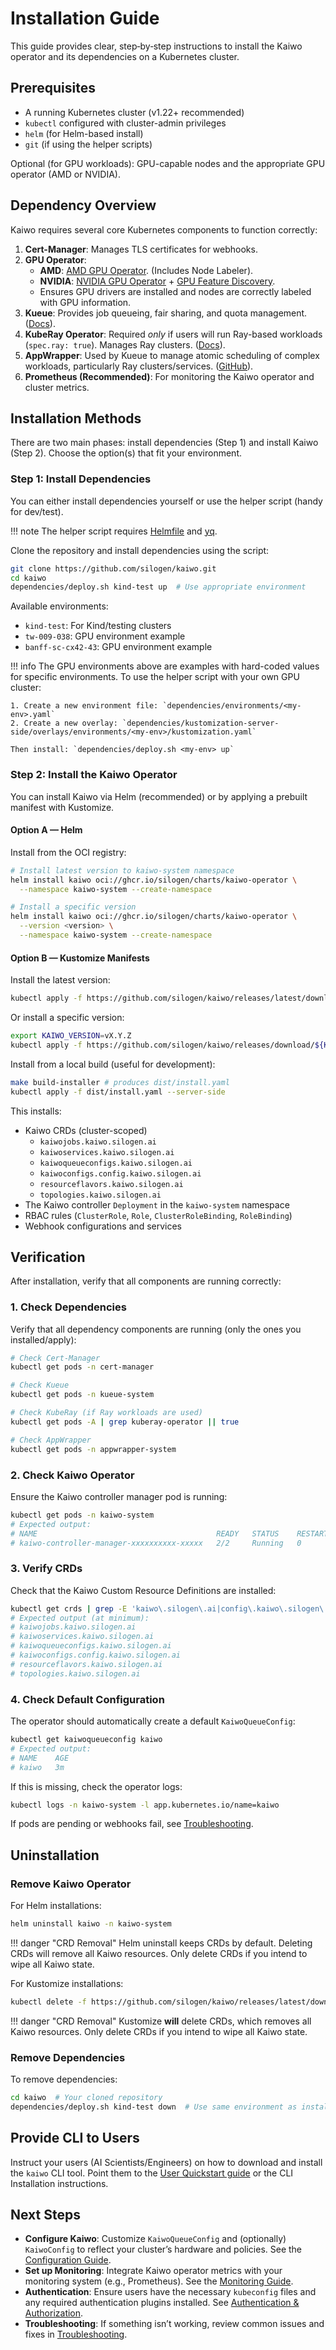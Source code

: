 # Installation Guide

This guide provides clear, step‑by‑step instructions to install the Kaiwo operator and its dependencies on a Kubernetes cluster.

## Prerequisites

- A running Kubernetes cluster (v1.22+ recommended)
- `kubectl` configured with cluster-admin privileges
- `helm` (for Helm-based install)
- `git` (if using the helper scripts)

Optional (for GPU workloads): GPU-capable nodes and the appropriate GPU operator (AMD or NVIDIA).

## Dependency Overview

Kaiwo requires several core Kubernetes components to function correctly:

1.  **Cert-Manager**: Manages TLS certificates for webhooks.
2.  **GPU Operator**:
    *   **AMD**: [AMD GPU Operator](https://github.com/ROCm/amdgpu-operator). (Includes Node Labeler).
    *   **NVIDIA**: [NVIDIA GPU Operator](https://docs.nvidia.com/datacenter/cloud-native/gpu-operator/overview.html) + [GPU Feature Discovery](https://docs.nvidia.com/datacenter/cloud-native/gpu-operator/gpu-feature-discovery.html).
    *   Ensures GPU drivers are installed and nodes are correctly labeled with GPU information.
3.  **Kueue**: Provides job queueing, fair sharing, and quota management. ([Docs](https://kueue.sigs.k8s.io/)).
4.  **KubeRay Operator**: Required *only* if users will run Ray-based workloads (`spec.ray: true`). Manages Ray clusters. ([Docs](https://docs.ray.io/en/latest/cluster/kubernetes/index.html)).
5.  **AppWrapper**: Used by Kueue to manage atomic scheduling of complex workloads, particularly Ray clusters/services. ([GitHub](https://github.com/project-codeflare/appwrapper)).
6.  **Prometheus (Recommended)**: For monitoring the Kaiwo operator and cluster metrics.

## Installation Methods

There are two main phases: install dependencies (Step 1) and install Kaiwo (Step 2). Choose the option(s) that fit your environment.

### Step 1: Install Dependencies

You can either install dependencies yourself or use the helper script (handy for dev/test).

!!! note
    The helper script requires [Helmfile](https://github.com/helmfile/helmfile) and [yq](https://github.com/mikefarah/yq).

Clone the repository and install dependencies using the script:

```bash
git clone https://github.com/silogen/kaiwo.git
cd kaiwo
dependencies/deploy.sh kind-test up  # Use appropriate environment
```

Available environments:
- `kind-test`: For Kind/testing clusters
- `tw-009-038`: GPU environment example
- `banff-sc-cx42-43`: GPU environment example

!!! info
    The GPU environments above are examples with hard-coded values for specific environments. To use the helper script with your own GPU cluster:

    1. Create a new environment file: `dependencies/environments/<my-env>.yaml`
    2. Create a new overlay: `dependencies/kustomization-server-side/overlays/environments/<my-env>/kustomization.yaml`

    Then install: `dependencies/deploy.sh <my-env> up`


### Step 2: Install the Kaiwo Operator

You can install Kaiwo via Helm (recommended) or by applying a prebuilt manifest with Kustomize.

#### Option A — Helm

Install from the OCI registry:

```bash
# Install latest version to kaiwo-system namespace
helm install kaiwo oci://ghcr.io/silogen/charts/kaiwo-operator \
  --namespace kaiwo-system --create-namespace

# Install a specific version
helm install kaiwo oci://ghcr.io/silogen/charts/kaiwo-operator \
  --version <version> \
  --namespace kaiwo-system --create-namespace
```

#### Option B — Kustomize Manifests

Install the latest version:

```bash
kubectl apply -f https://github.com/silogen/kaiwo/releases/latest/download/install.yaml --server-side
```

Or install a specific version:

```bash
export KAIWO_VERSION=vX.Y.Z
kubectl apply -f https://github.com/silogen/kaiwo/releases/download/${KAIWO_VERSION}/install.yaml --server-side
```

Install from a local build (useful for development):

```bash
make build-installer # produces dist/install.yaml
kubectl apply -f dist/install.yaml --server-side
```

This installs:

- Kaiwo CRDs (cluster-scoped)
  - `kaiwojobs.kaiwo.silogen.ai`
  - `kaiwoservices.kaiwo.silogen.ai`
  - `kaiwoqueueconfigs.kaiwo.silogen.ai`
  - `kaiwoconfigs.config.kaiwo.silogen.ai`
  - `resourceflavors.kaiwo.silogen.ai`
  - `topologies.kaiwo.silogen.ai`
- The Kaiwo controller `Deployment` in the `kaiwo-system` namespace
- RBAC rules (`ClusterRole`, `Role`, `ClusterRoleBinding`, `RoleBinding`)
- Webhook configurations and services

## Verification

After installation, verify that all components are running correctly:

### 1. Check Dependencies

Verify that all dependency components are running (only the ones you installed/apply):

```bash
# Check Cert-Manager
kubectl get pods -n cert-manager

# Check Kueue
kubectl get pods -n kueue-system

# Check KubeRay (if Ray workloads are used)
kubectl get pods -A | grep kuberay-operator || true

# Check AppWrapper
kubectl get pods -n appwrapper-system
```

### 2. Check Kaiwo Operator

Ensure the Kaiwo controller manager pod is running:

```bash
kubectl get pods -n kaiwo-system
# Expected output:
# NAME                                        READY   STATUS    RESTARTS   AGE
# kaiwo-controller-manager-xxxxxxxxxx-xxxxx   2/2     Running   0          2m
```

### 3. Verify CRDs

Check that the Kaiwo Custom Resource Definitions are installed:

```bash
kubectl get crds | grep -E 'kaiwo\.silogen\.ai|config\.kaiwo\.silogen\.ai'
# Expected output (at minimum):
# kaiwojobs.kaiwo.silogen.ai
# kaiwoservices.kaiwo.silogen.ai
# kaiwoqueueconfigs.kaiwo.silogen.ai
# kaiwoconfigs.config.kaiwo.silogen.ai
# resourceflavors.kaiwo.silogen.ai
# topologies.kaiwo.silogen.ai
```

### 4. Check Default Configuration

The operator should automatically create a default `KaiwoQueueConfig`:

```bash
kubectl get kaiwoqueueconfig kaiwo
# Expected output:
# NAME    AGE
# kaiwo   3m
```

If this is missing, check the operator logs:

```bash
kubectl logs -n kaiwo-system -l app.kubernetes.io/name=kaiwo
```

If pods are pending or webhooks fail, see [Troubleshooting](./troubleshooting.md).

## Uninstallation

### Remove Kaiwo Operator

For Helm installations:

```bash
helm uninstall kaiwo -n kaiwo-system
```

!!! danger "CRD Removal"
    Helm uninstall keeps CRDs by default. Deleting CRDs will remove all Kaiwo resources. Only delete CRDs if you intend to wipe all Kaiwo state.

For Kustomize installations:

```bash
kubectl delete -f https://github.com/silogen/kaiwo/releases/latest/download/install.yaml
```

!!! danger "CRD Removal"
    Kustomize **will** delete CRDs, which removes all Kaiwo resources. Only delete CRDs if you intend to wipe all Kaiwo state.

### Remove Dependencies

To remove dependencies:

```bash
cd kaiwo  # Your cloned repository
dependencies/deploy.sh kind-test down  # Use same environment as installation
```

## Provide CLI to Users

Instruct your users (AI Scientists/Engineers) on how to download and install the `kaiwo` CLI tool. Point them to the [User Quickstart guide](../scientist/quickstart.md) or the CLI Installation instructions.

## Next Steps

- **Configure Kaiwo**: Customize `KaiwoQueueConfig` and (optionally) `KaiwoConfig` to reflect your cluster’s hardware and policies. See the [Configuration Guide](./configuration.md).
- **Set up Monitoring**: Integrate Kaiwo operator metrics with your monitoring system (e.g., Prometheus). See the [Monitoring Guide](./monitoring.md).
- **Authentication**: Ensure users have the necessary `kubeconfig` files and any required authentication plugins installed. See [Authentication & Authorization](./auth.md).
- **Troubleshooting**: If something isn’t working, review common issues and fixes in [Troubleshooting](./troubleshooting.md).
